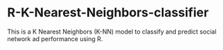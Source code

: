 # R-K-Nearest-Neighbors-classifier
This is a K Nearest Neighbors (K-NN) model to classify and predict social network ad performance using R.
